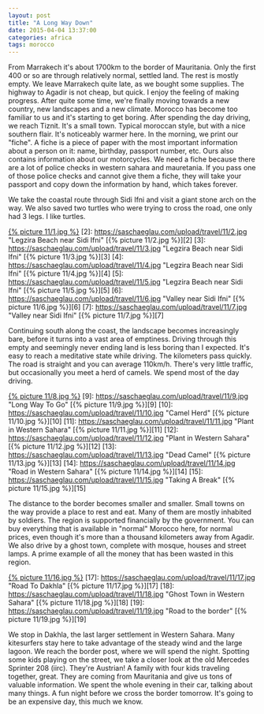 ```yaml
---
layout: post
title: "A Long Way Down"
date: 2015-04-04 13:37:00
categories: africa
tags: morocco
---
```

From Marrakech it's about 1700km to the border of Mauritania.
Only the first 400 or so are through relatively normal, settled land.
The rest is mostly empty.
We leave Marrakech quite late, as we bought some supplies.
The highway to Agadir is not cheap, but quick.
I enjoy the feeling of making progress.
After quite some time, we're finally moving towards a new country, new landscapes and a new climate.
Morocco has become too familiar to us and it's starting to get boring.
After spending the day driving, we reach Tiznit.
It's a small town.
Typical moroccan style, but with a nice southern flair.
It's noticeably warmer here.
In the morning, we print our "fiche".
A fiche is a piece of paper with the most important information about a person on it: name, birthday, passport number, etc. 
Ours also contains information about our motorcycles.
We need a fiche because there are a lot of police checks in western sahara and mauretania.
If you pass one of those police checks and cannot give them a fiche, they will take your passport and copy down the information by hand, which takes forever.

We take the coastal route through Sidi Ifni and visit a giant stone arch on the way.
We also saved two turtles who were trying to cross the road, one only had 3 legs.
I like turtles.

[1]: https://saschaeglau.com/upload/travel/11/1.jpg "3 legged turtle"
[{% picture 11/1.jpg %}][1]
[2]: https://saschaeglau.com/upload/travel/11/2.jpg "Legzira Beach near Sidi Ifni"
[{% picture 11/2.jpg %}][2]
[3]: https://saschaeglau.com/upload/travel/11/3.jpg "Legzira Beach near Sidi Ifni"
[{% picture 11/3.jpg %}][3]
[4]: https://saschaeglau.com/upload/travel/11/4.jpg "Legzira Beach near Sidi Ifni"
[{% picture 11/4.jpg %}][4]
[5]: https://saschaeglau.com/upload/travel/11/5.jpg "Legzira Beach near Sidi Ifni"
[{% picture 11/5.jpg %}][5]
[6]: https://saschaeglau.com/upload/travel/11/6.jpg "Valley near Sidi Ifni"
[{% picture 11/6.jpg %}][6]
[7]: https://saschaeglau.com/upload/travel/11/7.jpg "Valley near Sidi Ifni"
[{% picture 11/7.jpg %}][7]

Continuing south along the coast, the landscape becomes increasingly bare, before it turns into a vast area of emptiness.
Driving through this empty and seemingly never ending land is less boring than I expected.
It's easy to reach a meditative state while driving.
The kilometers pass quickly.
The road is straight and you can average 110km/h.
There's very little traffic, but occasionally you meet a herd of camels.
We spend most of the day driving.

[8]: https://saschaeglau.com/upload/travel/11/8.jpg "Coastline in Western Sahara"
[{% picture 11/8.jpg %}][8]
[9]: https://saschaeglau.com/upload/travel/11/9.jpg "Long Way To Go"
[{% picture 11/9.jpg %}][9]
[10]: https://saschaeglau.com/upload/travel/11/10.jpg "Camel Herd"
[{% picture 11/10.jpg %}][10]
[11]: https://saschaeglau.com/upload/travel/11/11.jpg "Plant in Western Sahara"
[{% picture 11/11.jpg %}][11]
[12]: https://saschaeglau.com/upload/travel/11/12.jpg "Plant in Western Sahara"
[{% picture 11/12.jpg %}][12]
[13]: https://saschaeglau.com/upload/travel/11/13.jpg "Dead Camel"
[{% picture 11/13.jpg %}][13]
[14]: https://saschaeglau.com/upload/travel/11/14.jpg "Road in Western Sahara"
[{% picture 11/14.jpg %}][14]
[15]: https://saschaeglau.com/upload/travel/11/15.jpg "Taking A Break"
[{% picture 11/15.jpg %}][15]

The distance to the border becomes smaller and smaller.
Small towns on the way provide a place to rest and eat.
Many of them are mostly inhabited by soldiers.
The region is supported financially by the government.
You can buy everything that is available in "normal" Morocco here, for normal prices, even though it's more than a thousand kilometers away from Agadir.
We also drive by a ghost town, complete with mosque, houses and street lamps.
A prime example of all the money that has been wasted in this region.

[16]: https://saschaeglau.com/upload/travel/11/16.jpg "Lighthouse in Boujdour"
[{% picture 11/16.jpg %}][16]
[17]: https://saschaeglau.com/upload/travel/11/17.jpg "Road To Dakhla"
[{% picture 11/17.jpg %}][17]
[18]: https://saschaeglau.com/upload/travel/11/18.jpg "Ghost Town in Western Sahara"
[{% picture 11/18.jpg %}][18]
[19]: https://saschaeglau.com/upload/travel/11/19.jpg "Road to the border"
[{% picture 11/19.jpg %}][19]

We stop in Dakhla, the last larger settlement in Western Sahara.
Many kitesurfers stay here to take advantage of the steady wind and the large lagoon.
We reach the border post, where we will spend the night.
Spotting some kids playing on the street, we take a closer look at the old Mercedes Sprinter 208 (iirc).
They're Austrian! A family with four kids traveling together, great.
They are coming from Mauritania and give us tons of valuable information.
We spent the whole evening in their car, talking about many things.
A fun night before we cross the border tomorrow.
It's going to be an expensive day, this much we know.

